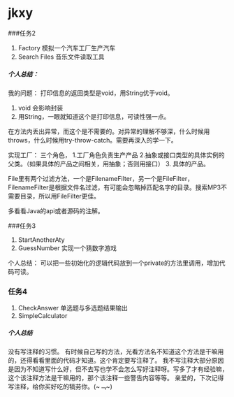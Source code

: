 # jkxy

###任务2
1. Factory 模拟一个汽车工厂生产汽车
2. Search Files 音乐文件读取工具

 

##### 个人总结：
  我的问题：
  打印信息的返回类型是void，用String优于void。
  1. void 会影响封装 
  2. 用String，一眼就知道这个是打印信息，可读性强一点。

  在方法内丢出异常，而这个是不需要的。对异常的理解不够深，什么时候用throws，什么时候用try-throw-catch。需要再深入的学一下。

  实现工厂：
  三个角色，
  1.工厂角色负责生产产品
  2.抽象或接口类型的具体实例的父类。（如果具体的产品之间相关，用抽象；否则用接口）
  3. 具体的产品。

  File里有两个过滤方法，一个是FilenameFilter，另一个是FileFilter，FilenameFilter是根据文件名过滤，有可能会忽略掉匹配名字的目录。搜索MP3不需要目录，所以用FileFilter更佳。

  多看看Java的api或者源码的注解。

###任务3
1. StartAnotherAty
2. GuessNumber 实现一个猜数字游戏

个人总结：
可以把一些初始化的逻辑代码放到一个private的方法里调用，增加代码可读。


### 任务4
1. CheckAnswer 单选题与多选题结果输出
2. SimpleCalculator

##### 个人总结
  没有写注释的习惯。
  有时候自己写的方法，光看方法名不知道这个方法是干嘛用的，还得看看里面的代码才知道。这个肯定要写注释了。
  我不写注释大部分原因是因为不知道写什么好，但不去写也学不会怎么写好注释呀。写多了才有经验嘛，这个该注释方法是干嘛用的，那个该注释一些警告内容等等。
  亲爱的，下次记得写注释，给你买好吃的犒劳你。(~﹁~) 
